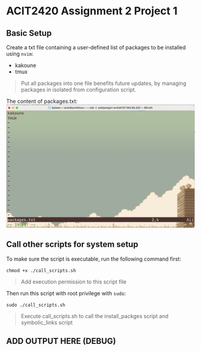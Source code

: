 # ACIT2420 Assignment 2 Project 1

## Basic Setup

Create a txt file containing a user-defined list of packages to be installed using `nvim`:

- kakoune
- tmux

> Put all packages into one file benefits future updates, by managing packages in isolated from configuration script.

The content of packages.txt:
![packges.txt](/imgs/add_packages.png)

## Call other scripts for system setup

To make sure the script is executable, run the following command first:

```
chmod +x ./call_scripts.sh
```

> Add execution permission to this script file

Then run this script with root privilege with `sudo`:

```
sudo ./call_scripts.sh
```

> Execute call_scripts.sh to call the install_packges script and symbolic_links script

## ADD OUTPUT HERE (DEBUG)
